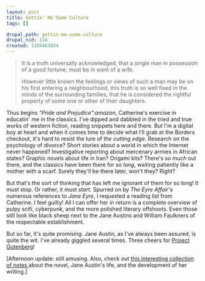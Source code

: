 ```yaml
--- 
layout: post
title: Gettin' Me Some Culture
tags: []

drupal_path: gettin-me-some-culture
drupal_nid: 114
created: 1105463834
---
```

<blockquote>It is a truth universally acknowledged, that a single man in possession of a good fortune, must be in want of a wife.

However little known the feelings or views of such a man may be on his first entering a neighbourhood, this truth is so well fixed in the minds of the surrounding families, that he is considered the rightful property of some one or other of their daughters.</blockquote>

Thus begins <em>"Pride and Prejudice":amazon</em>, Catherine's exercise in educatin' me in the classics. I've dipped and dabbled in the tried and true works of western fiction, reading snippets here and there. But I'm a digital boy at heart and when it comes time to decide what I'll grab at the Borders checkout, it's hard to resist the lure of <em>the cutting edge.</em> Research on the psychology of divorce? Short stories about a world in which the Internet never happened? Investigative reporting about mercenary armies in African states? Graphic novels about life in Iran? Origami kits? There's so <em>much</em> out there, and the classics have been there for so <em>long</em>, waiting patiently like a mother with a scarf. Surely they'll be there later, won't they? Right?

But that's the sort of thinking that has left me ignorant of them for so long! It must stop. Or rather, it must <em>start</em>. Spurred on by <em>The Eyre Affair's</em> numerous references to <em>Jane Eyre</em>,  I requested a reading list from Catherine. I feel guilty! All I can offer her in return is a complete overview of pulpy scifi, cyberpunk, and the more polished literary offshoots. Even those still look like black sheep next to the Jane Austins and William Faulkners of the respectable establishment.

But so far, it's quite promising. Jane Austin, as I've always been assured, is quite the wit. I've already giggled several times. Three cheers for <a href="http://www.gutenberg.org/dirs/etext98/pandp12.txt" target="_blank">Project Gutenberg</a>!

[Afternoon update: still amusing. Also, check out <a href="http://www.pemberley.com/janeinfo/pridprej.html" target="_blank">this interesting collection of notes </a>about the novel, Jane Austin's life, and the development of her writing.]

